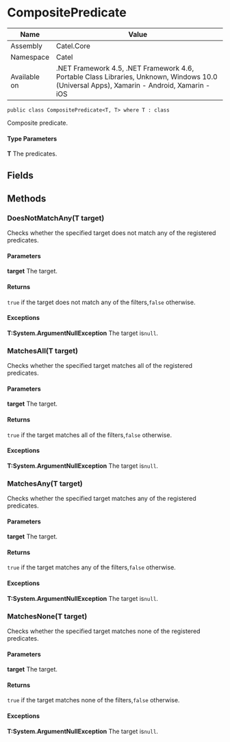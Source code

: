

# CompositePredicate

Name|Value
---|---
Assembly|Catel.Core
Namespace|Catel
Available on|.NET Framework 4.5, .NET Framework 4.6, Portable Class Libraries, Unknown, Windows 10.0 (Universal Apps), Xamarin - Android, Xamarin - iOS

```
public class CompositePredicate<T, T> where T : class 
```

Composite predicate.

#### Type Parameters

**T**
The predicates.



## Fields

## Methods

### DoesNotMatchAny(T target)

Checks whether the specified target does not match any of the registered predicates.

#### Parameters

**target**
The target.

#### Returns

`true` if the target does not match any of the filters,`false` otherwise.

#### Exceptions

**T:System.ArgumentNullException**
The target is`null`.



### MatchesAll(T target)

Checks whether the specified target matches all of the registered predicates.

#### Parameters

**target**
The target.

#### Returns

`true` if the target matches all of the filters,`false` otherwise.

#### Exceptions

**T:System.ArgumentNullException**
The target is`null`.



### MatchesAny(T target)

Checks whether the specified target matches any of the registered predicates.

#### Parameters

**target**
The target.

#### Returns

`true` if the target matches any of the filters,`false` otherwise.

#### Exceptions

**T:System.ArgumentNullException**
The target is`null`.



### MatchesNone(T target)

Checks whether the specified target matches none of the registered predicates.

#### Parameters

**target**
The target.

#### Returns

`true` if the target matches none of the filters,`false` otherwise.

#### Exceptions

**T:System.ArgumentNullException**
The target is`null`.



